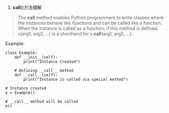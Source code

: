 1. __call__()方法理解
> The __call__ method enables Python programmers to write classes where the instances behave like functions and can be called like a function.
When the instance is called as a function; if this method is defined, x(arg1, arg2, ...) is a shorthand for x.__call__(arg1, arg2, ...).

Example:<br>
```
class Example: 
    def __init__(self): 
        print("Instance Created") 
      
    # Defining __call__ method 
    def __call__(self): 
        print("Instance is called via special method") 
  
# Instance created 
e = Example() 
  
# __call__ method will be called 
e() 
```

